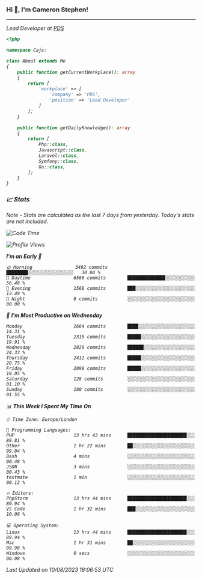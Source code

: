 ### Hi 👋, I'm Cameron Stephen!
<hr>
<p><em>Lead Developer at <a href="https://prindatasolutions.co.uk">PDS</a></p>


```php
<?php

namespace Cajs;

class About extends Me
{
    public function getCurrentWorkplace(): array
    {
        return [
            'workplace' => [
                'company' => 'PDS',
                'position' => 'Lead Developer'
            ]
        ];
    }

    public function getDailyKnowledge(): array
    {
        return [
            Php::class,
            Javascript::class,
            Laravel::class,
            Symfony::class,
            Go::class,
        ];
    }
}
```

### 📈 Stats
<p><em>Note - Stats are calculated as the last 7 days from yesterday. Today's stats are not included.</em></p>


<!--START_SECTION:waka-->
![Code Time](http://img.shields.io/badge/Code%20Time-3%2C487%20hrs%2045%20mins-blue)

![Profile Views](http://img.shields.io/badge/Profile%20Views-0-blue)

**I'm an Early 🐤** 

```text
🌞 Morning                3492 commits        ████████░░░░░░░░░░░░░░░░░   30.04 % 
🌆 Daytime                6566 commits        ██████████████░░░░░░░░░░░   56.48 % 
🌃 Evening                1568 commits        ███░░░░░░░░░░░░░░░░░░░░░░   13.49 % 
🌙 Night                  0 commits           ░░░░░░░░░░░░░░░░░░░░░░░░░   00.00 % 
```
📅 **I'm Most Productive on Wednesday** 

```text
Monday                   1664 commits        ████░░░░░░░░░░░░░░░░░░░░░   14.31 % 
Tuesday                  2315 commits        █████░░░░░░░░░░░░░░░░░░░░   19.91 % 
Wednesday                2829 commits        ██████░░░░░░░░░░░░░░░░░░░   24.33 % 
Thursday                 2412 commits        █████░░░░░░░░░░░░░░░░░░░░   20.75 % 
Friday                   2098 commits        █████░░░░░░░░░░░░░░░░░░░░   18.05 % 
Saturday                 128 commits         ░░░░░░░░░░░░░░░░░░░░░░░░░   01.10 % 
Sunday                   180 commits         ░░░░░░░░░░░░░░░░░░░░░░░░░   01.55 % 
```


📊 **This Week I Spent My Time On** 

```text
🕑︎ Time Zone: Europe/London

💬 Programming Languages: 
PHP                      13 hrs 43 mins      ██████████████████████░░░   89.81 % 
Other                    1 hr 22 mins        ██░░░░░░░░░░░░░░░░░░░░░░░   09.04 % 
Bash                     4 mins              ░░░░░░░░░░░░░░░░░░░░░░░░░   00.48 % 
JSON                     3 mins              ░░░░░░░░░░░░░░░░░░░░░░░░░   00.43 % 
textmate                 1 min               ░░░░░░░░░░░░░░░░░░░░░░░░░   00.12 % 

🔥 Editors: 
PhpStorm                 13 hrs 44 mins      ██████████████████████░░░   89.94 % 
VS Code                  1 hr 32 mins        ███░░░░░░░░░░░░░░░░░░░░░░   10.06 % 

💻 Operating System: 
Linux                    13 hrs 44 mins      ██████████████████████░░░   89.94 % 
Mac                      1 hr 31 mins        ██░░░░░░░░░░░░░░░░░░░░░░░   09.98 % 
Windows                  0 secs              ░░░░░░░░░░░░░░░░░░░░░░░░░   00.08 % 
```


 Last Updated on 10/08/2023 18:06:53 UTC
<!--END_SECTION:waka-->
